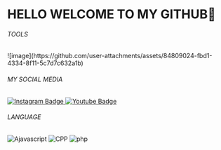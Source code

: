 # HELLO WELCOME TO MY GITHUB👋
<h6>TOOLS</h6>
![image](https://github.com/user-attachments/assets/84809024-fbd1-4334-8f11-5c7d7c632a1b)
<h6>MY SOCIAL MEDIA</h6>
<div id="badges">
  <a href="https://Instagram.com/adzikryy_2">
    <img src="https://img.shields.io/badge/Instagram-E4405F?style=for-the-badge&logo=instagram&logoColor=white" alt="Instagram Badge"/>
  </a>
  <a href="https://youtube.com/@adzikrystd">
    <img src="https://img.shields.io/badge/YouTube-red?style=for-the-badge&logo=youtube&logoColor=white" alt="Youtube Badge"/>
  </a>
</div>

  <h6>LANGUAGE</h6>
  <div id="badges">
        <img src="https://img.shields.io/badge/JavaScript-F7DF1E?style=for-the-badge&logo=javascript&logoColor=black" alt="Ajavascript">
        <img src="https://img.shields.io/badge/C%2B%2B-00599C?style=for-the-badge&logo=c%2B%2B&logoColor=white" alt="CPP"/>
        <img src="https://img.shields.io/badge/PHP-777BB4?style=for-the-badge&logo=php&logoColor=white" alt="php"
       <div/>
<!--
AdzikryStudio/AdzikryStudio is a ✨ special ✨ repository because its `README.md` (this file) appears on your GitHub profile.
You can click the Preview link to take a look at your changes.
--->
